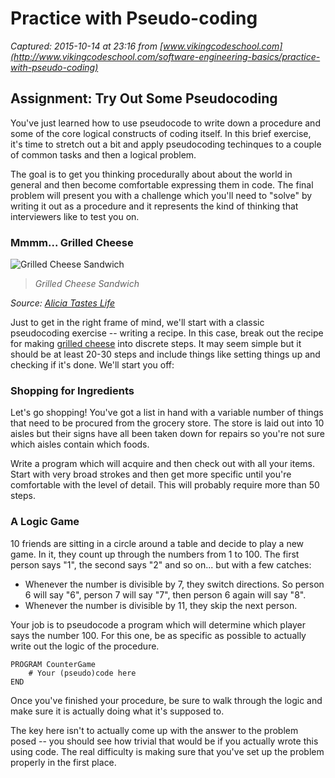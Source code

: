 # Practice with Pseudo-coding

_Captured: 2015-10-14 at 23:16 from [www.vikingcodeschool.com](http://www.vikingcodeschool.com/software-engineering-basics/practice-with-pseudo-coding)_

## Assignment: Try Out Some Pseudocoding

You've just learned how to use pseudocode to write down a procedure and some of the core logical constructs of coding itself. In this brief exercise, it's time to stretch out a bit and apply pseudocoding techinques to a couple of common tasks and then a logical problem.

The goal is to get you thinking procedurally about about the world in general and then become comfortable expressing them in code. The final problem will present you with a challenge which you'll need to "solve" by writing it out as a procedure and it represents the kind of thinking that interviewers like to test you on.

### Mmmm... Grilled Cheese

![Grilled Cheese Sandwich](http://s3.amazonaws.com/viking_education/web_development/prep_engineering/grilled_cheese_small.jpg)

> _Grilled Cheese Sandwich_

_Source: [Alicia Tastes Life](http://aliciatasteslife.wordpress.com/2012/03/03/grilled-cheese-quest-grahamwich/)_

Just to get in the right frame of mind, we'll start with a classic pseudocoding exercise -- writing a recipe. In this case, break out the recipe for making [grilled cheese](http://en.wikipedia.org/wiki/Cheese_sandwich) into discrete steps. It may seem simple but it should be at least 20-30 steps and include things like setting things up and checking if it's done. We'll start you off:

### Shopping for Ingredients

Let's go shopping! You've got a list in hand with a variable number of things that need to be procured from the grocery store. The store is laid out into 10 aisles but their signs have all been taken down for repairs so you're not sure which aisles contain which foods.

Write a program which will acquire and then check out with all your items. Start with very broad strokes and then get more specific until you're comfortable with the level of detail. This will probably require more than 50 steps.

### A Logic Game

10 friends are sitting in a circle around a table and decide to play a new game. In it, they count up through the numbers from 1 to 100. The first person says "1", the second says "2" and so on... but with a few catches:

  * Whenever the number is divisible by 7, they switch directions. So person 6 will say "6", person 7 will say "7", then person 6 again will say "8".
  * Whenever the number is divisible by 11, they skip the next person.

Your job is to pseudocode a program which will determine which player says the number 100. For this one, be as specific as possible to actually write out the logic of the procedure.
    
    
    PROGRAM CounterGame
        # Your (pseudo)code here
    END 
    

Once you've finished your procedure, be sure to walk through the logic and make sure it is actually doing what it's supposed to.

The key here isn't to actually come up with the answer to the problem posed -- you should see how trivial that would be if you actually wrote this using code. The real difficulty is making sure that you've set up the problem properly in the first place.
